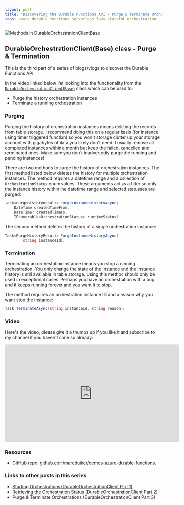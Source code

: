 ```yaml
---
layout: post
title: "Discovering the Durable Functions API - Purge & Terminate Orchestrations (DurableOrchestrationClient part 3)"
tags: azure durable functions serverless faas stateful orchestration
---
```


<img class="u-max-full-width" itemprop="image" src="{{ site.url }}/assets/2019/08/12/purge-terminate-cover.png.png" alt="Methods in DurableOrchestrationClientBase">

## DurableOrchestrationClient(Base) class - Purge & Termination

This is the third part of a series of blogs/vlogs to discover the Durable Functions API.

<!--more-->

In the video linked below I'm looking into the functionality from the [`DurableOrchestrationClient`(`Base`)](https://github.com/Azure/azure-functions-durable-extension/blob/master/src/WebJobs.Extensions.DurableTask/DurableOrchestrationClientBase.cs) class which can be used to:

- Purge the history orchestration instances
- Terminate a running orchestration

### Purging

Purging the history of orchestration instances means deleting the records from table storage. I recommend doing this on a regular basis (for instance using timer triggered function) so you won't storage clutter up your storage account with gigabytes of data you likely don't need. I usually remove all completed instances within a month but keep the failed, cancelled and terminated ones. Make sure you don't inadvertedly purge the running and pending instances!

There are two methods to purge the history of orchestration instances. The first method listed below deletes the history for multiple orchestration instances. The method requires a datetime range and a collection of `OrchestrationStatus` enum values. These arguments act as a filter so only the instance history within the datetime range and selected statusses are purged:

``` csharp
Task<PurgeHistoryResult> PurgeInstanceHistoryAsync(
    DateTime createdTimeFrom, 
    DateTime? createdTimeTo, 
    IEnumerable<OrchestrationStatus> runtimeStatus)
```

The second method deletes the history of a single orchestration instance:

```csharp
Task<PurgeHistoryResult> PurgeInstanceHistoryAsync(
        string instanceId);
```

### Termination

Terminating an orchestation instance means you stop a running orchestration. You only change the state of the instance and the instance history is still available in table storage. Using this method should only be used in exceptional cases. Perhaps you have an orchestration with a bug and it keeps running forever and you want it to stop.

The method requires an orchestration instance ID and a reason why you want stop the instance:

```csharp
Task TerminateAsync(string instanceId, string reason);
```

### Video

Here's the video, please give it a thumbs up if you like it and subscribe to my channel if you haven't done so already:

<iframe width="560" height="315" src="https://www.youtube.com/embed/ePPEcNOzlnk" frameborder="0" allow="autoplay; encrypted-media" allowfullscreen></iframe>

### Resources

- GitHub repo: [github.com/marcduiker/demos-azure-durable-functions](https://github.com/marcduiker/demos-azure-durable-functions).

### Links to other posts in this series

- [Starting Orchestrations (DurableOrchestrationClient Part 1)](/2019/01/07/durable-functions-api-durableorchestrationclient-1.html)
- [Retrieving the Orchestration Status (DurableOrchestrationClient Part 2)](/2019/02/17/durable-functions-api-durableorchestrationclient-2.html)
- Purge & Terminate Orchestrations (DurableOrchestrationClient Part 3)
